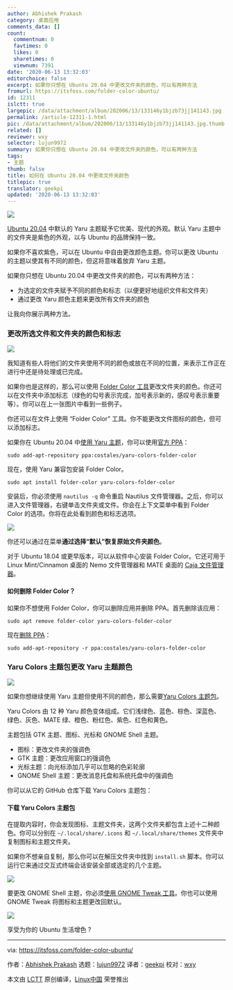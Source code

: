 ```yaml
---
author: Abhishek Prakash
category: 桌面应用
comments_data: []
count:
  commentnum: 0
  favtimes: 0
  likes: 0
  sharetimes: 0
  viewnum: 7391
date: '2020-06-13 13:32:03'
editorchoice: false
excerpt: 如果你只想在 Ubuntu 20.04 中更改文件夹的颜色，可以有两种方法
fromurl: https://itsfoss.com/folder-color-ubuntu/
id: 12311
islctt: true
largepic: /data/attachment/album/202006/13/133146y1bjzb73jj141143.jpg
permalink: /article-12311-1.html
pic: /data/attachment/album/202006/13/133146y1bjzb73jj141143.jpg.thumb.jpg
related: []
reviewer: wxy
selector: lujun9972
summary: 如果你只想在 Ubuntu 20.04 中更改文件夹的颜色，可以有两种方法
tags:
- 主题
thumb: false
title: 如何在 Ubuntu 20.04 中更改文件夹颜色
titlepic: true
translator: geekpi
updated: '2020-06-13 13:32:03'
---
```


![](/data/attachment/album/202006/13/133146y1bjzb73jj141143.jpg)


[Ubuntu 20.04](https://itsfoss.com/download-ubuntu-20-04/) 中默认的 Yaru 主题赋予它优美、现代的外观。默认 Yaru 主题中的文件夹是紫色的外观，以与 Ubuntu 的品牌保持一致。


如果你不喜欢紫色，可以在 Ubuntu 中自由更改颜色主题。你可以更改 Ubuntu 的主题以使其有不同的颜色，但这将意味着放弃 Yaru 主题。


如果你只想在 Ubuntu 20.04 中更改文件夹的颜色，可以有两种方法：


* 为选定的文件夹赋予不同的颜色和标志（以便更好地组织文件和文件夹）
* 通过更改 Yaru 颜色主题来更改所有文件夹的颜色


让我向你展示两种方法。


### 更改所选文件和文件夹的颜色和标志


![](/data/attachment/album/202006/13/132219ij4jamaes8ejgumb.png)


我知道有些人将他们的文件夹使用不同的颜色或放在不同的位置，来表示工作正在进行中还是待处理或已完成。


如果你也是这样的，那么可以使用 [Folder Color 工具](https://foldercolor.tuxfamily.org/)更改文件夹的颜色。你还可以在文件夹中添加标志（绿色的勾号表示完成，加号表示新的，感叹号表示重要等）。你可以在上一张图片中看到一些例子。


你还可以在文件上使用 “Folder Color” 工具。你不能更改文件图标的颜色，但可以添加标志。


如果你在 Ubuntu 20.04 中[使用 Yaru 主题](https://itsfoss.com/ubuntu-community-theme/)，你可以使用[官方 PPA](https://launchpad.net/folder-color)：



```
sudo add-apt-repository ppa:costales/yaru-colors-folder-color

```

现在，使用 Yaru 兼容包安装 Folder Color。



```
sudo apt install folder-color yaru-colors-folder-color

```

安装后，你必须使用 `nautilus -q` 命令重启 Nautilus 文件管理器。之后，你可以进入文件管理器，右键单击文件夹或文件。你会在上下文菜单中看到 Folder Color 的选项。你将在此处看到颜色和标志选项。


![](/data/attachment/album/202006/13/132239cm3ppkrp991pece2.png)


你还可以通过在菜单**通过选择“默认”恢复原始文件夹颜色**。


对于 Ubuntu 18.04 或更早版本，可以从软件中心安装 Folder Color。它还可用于 Linux Mint/Cinnamon 桌面的 Nemo 文件管理器和 MATE 桌面的 [Caja 文件管理器](https://github.com/mate-desktop/caja)。


#### 如何删除 Folder Color？


如果你不想使用 Folder Color，你可以删除应用并删除 PPA。首先删除该应用：



```
sudo apt remove folder-color yaru-colors-folder-color

```

现在[删除 PPA](https://itsfoss.com/how-to-remove-or-delete-ppas-quick-tip/)：



```
sudo add-apt-repository -r ppa:costales/yaru-colors-folder-color

```

### Yaru Colors 主题包更改 Yaru 主题颜色


![](/data/attachment/album/202006/13/132334m0u1ug0a9wy1pwag.jpg)


如果你想继续使用 Yaru 主题但使用不同的颜色，那么需要[Yaru Colors 主题包](https://github.com/Jannomag/Yaru-Colors)。


Yaru Colors 由 12 种 Yaru 颜色变体组成。它们浅绿色、蓝色、棕色、深蓝色、绿色、灰色、MATE 绿、橙色、粉红色、紫色、红色和黄色。


主题包括 GTK 主题、图标、光标和 GNOME Shell 主题。


* 图标：更改文件夹的强调色
* GTK 主题：更改应用窗口的强调色
* 光标主题：向光标添加几乎可以忽略的色彩轮廓
* GNOME Shell 主题：更改消息托盘和系统托盘中的强调色


你可以从它的 GitHub 仓库下载 Yaru Colors 主题包：


#### 下载 Yaru Colors 主题包


在提取内容时，你会发现图标、主题文件夹，这两个文件夹都包含上述十二种颜色。你可以分别在 `~/.local/share/.icons` 和 `~/.local/share/themes` 文件夹中复制图标和主题文件夹。


如果你不想亲自复制，那么你可以在解压文件夹中找到 `install.sh` 脚本。你可以运行它来通过交互式终端会话安装全部或选定的几个主题。


![](/data/attachment/album/202006/13/132421skqa0z3d0kkq0hhw.png)


要更改 GNOME Shell 主题，你必须[使用 GNOME Tweak 工具](https://itsfoss.com/gnome-tweak-tool/)。你也可以使用 GNOME Tweak 将图标和主题更改回默认。


![](/data/attachment/album/202006/13/132506ihtrragsp4qgps54.png)


享受为你的 Ubuntu 生活增色 ?




---


via: <https://itsfoss.com/folder-color-ubuntu/>


作者：[Abhishek Prakash](https://itsfoss.com/author/abhishek/) 选题：[lujun9972](https://github.com/lujun9972) 译者：[geekpi](https://github.com/geekpi) 校对：[wxy](https://github.com/wxy)


本文由 [LCTT](https://github.com/LCTT/TranslateProject) 原创编译，[Linux中国](https://linux.cn/) 荣誉推出